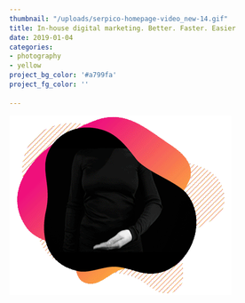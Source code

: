 ```yaml
---
thumbnail: "/uploads/serpico-homepage-video_new-14.gif"
title: In-house digital marketing. Better. Faster. Easier
date: 2019-01-04
categories:
- photography
- yellow
project_bg_color: '#a799fa'
project_fg_color: ''

---
```

![](/uploads/serpico-homepage-video_new-14.gif)